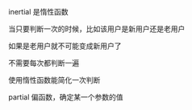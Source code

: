 inertial 是惰性函数

当只要判断一次的时候，比如该用户是新用户还是老用户

如果是老用户就不可能变成新用户了

不需要每次都判断一遍

使用惰性函数能简化一次判断

partial 偏函数，确定某一个参数的值
